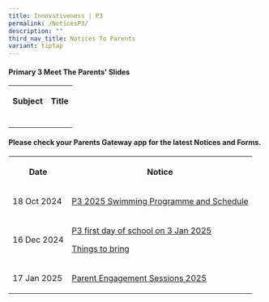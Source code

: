 ```yaml
---
title: Innovativeness | P3
permalink: /NoticesP3/
description: ""
third_nav_title: Notices To Parents
variant: tiptap
---
```

<h4>Primary 3 Meet The Parents' Slides</h4>
<table style="minWidth: 50px">
<colgroup>
<col>
<col>
</colgroup>
<tbody>
<tr>
<th rowspan="1" colspan="1">
<p>Subject</p>
</th>
<th rowspan="1" colspan="1">
<p>Title</p>
</th>
</tr>
<tr>
<td rowspan="1" colspan="1">
<p></p>
</td>
<td rowspan="1" colspan="1">
<p></p>
</td>
</tr>
</tbody>
</table>
<p></p>
<h4>Please check your <strong>Parents Gateway</strong> app for the latest Notices and Forms.</h4>
<table style="minWidth: 50px">
<colgroup>
<col>
<col>
</colgroup>
<tbody>
<tr>
<th rowspan="1" colspan="1">
<p>Date</p>
</th>
<th rowspan="1" colspan="1">
<p>Notice</p>
</th>
</tr>
<tr>
<td rowspan="1" colspan="1">
<p>18 Oct 2024</p>
</td>
<td rowspan="1" colspan="1">
<p><a href="/files/Letter to parents/Term 4/2025_Letter_to_Parent_P3_Swimming_Finalised_with_item_checklist.pdf" rel="noopener nofollow" target="_blank">P3 2025 Swimming Programme and Schedule</a>
</p>
</td>
</tr>
<tr>
<td rowspan="1" colspan="1">
<p>16 Dec 2024</p>
</td>
<td rowspan="1" colspan="1">
<p><a href="/files/Letter to parents/Term 1/004_For_P3_first_day_of_school.pdf" rel="noopener nofollow" target="_blank">P3 first day of school on 3 Jan 2025</a>
</p>
<p><a href="/files/Letter to parents/Term 1/P2_P6_List_of_Things_to_bring_2025.pdf" rel="noopener nofollow" target="_blank">Things to bring</a>
</p>
</td>
</tr>
<tr>
<td rowspan="1" colspan="1">
<p>17 Jan 2025</p>
</td>
<td rowspan="1" colspan="1">
<p><a href="/files/Letter to parents/Term 1/026_Letter_to_Parents___Parent_Engagement_Sessions_2025.pdf" rel="noopener nofollow" target="_blank">Parent Engagement Sessions 2025</a>
</p>
</td>
</tr>
</tbody>
</table>
<p></p>